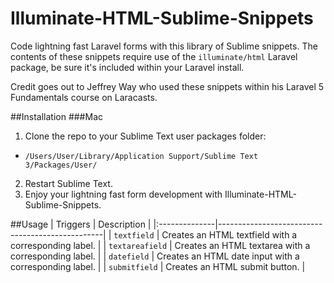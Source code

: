 # Illuminate-HTML-Sublime-Snippets
Code lightning fast Laravel forms with this library of Sublime snippets. The contents of these snippets require use of the `illuminate/html` Laravel package, be sure it's included within your Laravel install.

Credit goes out to Jeffrey Way who used these snippets within his Laravel 5 Fundamentals course on Laracasts.

##Installation
###Mac
1. Clone the repo to your Sublime Text user packages folder:
  - `/Users/User/Library/Application Support/Sublime Text 3/Packages/User/`
2. Restart Sublime Text.
3. Enjoy your lightning fast form development with Illuminate-HTML-Sublime-Snippets.

##Usage
|  Triggers   	|  Description                                    |
|:--------------|-------------------------------------------------|
|  `textfield`    	|  Creates an HTML textfield with a corresponding label.  |
|  `textareafield`  |  Creates an HTML textarea with a corresponding label.  |
|  `datefield`      |  Creates an HTML date input with a corresponding label.  |
|  `submitfield`    |  Creates an HTML submit button.  |



